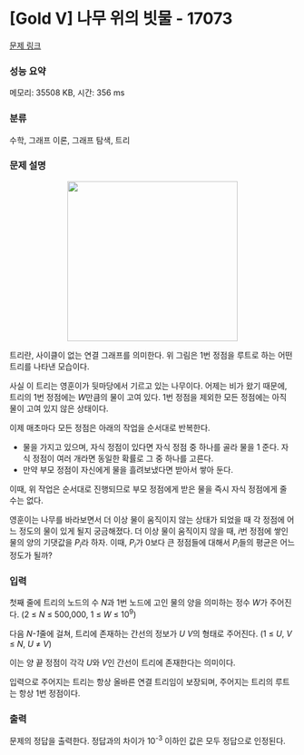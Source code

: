 # [Gold V] 나무 위의 빗물 - 17073 

[문제 링크](https://www.acmicpc.net/problem/17073) 

### 성능 요약

메모리: 35508 KB, 시간: 356 ms

### 분류

수학, 그래프 이론, 그래프 탐색, 트리

### 문제 설명

<p style="text-align: center; user-select: auto;"><img alt="" src="https://upload.acmicpc.net/96077f22-38dc-4cab-8122-1a693bc3928f/-/preview/" style="height: 282px; width: 300px; user-select: auto;"><br style="user-select: auto;">
 </p>

<p style="user-select: auto;">트리란, 사이클이 없는 연결 그래프를 의미한다. 위 그림은 1번 정점을 루트로 하는 어떤 트리를 나타낸 모습이다.</p>

<p style="user-select: auto;">사실 이 트리는 영훈이가 뒷마당에서 기르고 있는 나무이다. 어제는 비가 왔기 때문에, 트리의 1번 정점에는 <em style="user-select: auto;">W</em>만큼의 물이 고여 있다. 1번 정점을 제외한 모든 정점에는 아직 물이 고여 있지 않은 상태이다.</p>

<p style="user-select: auto;">이제 매초마다 모든 정점은 아래의 작업을 순서대로 반복한다.</p>

<ul style="user-select: auto;">
	<li style="user-select: auto;">물을 가지고 있으며, 자식 정점이 있다면 자식 정점 중 하나를 골라 물을 1 준다. 자식 정점이 여러 개라면 동일한 확률로 그 중 하나를 고른다.</li>
	<li style="user-select: auto;">만약 부모 정점이 자신에게 물을 흘려보냈다면 받아서 쌓아 둔다.</li>
</ul>

<p style="user-select: auto;">이때, 위 작업은 순서대로 진행되므로 부모 정점에게 받은 물을 즉시 자식 정점에게 줄 수는 없다.</p>

<p style="user-select: auto;">영훈이는 나무를 바라보면서 더 이상 물이 움직이지 않는 상태가 되었을 때 각 정점에 어느 정도의 물이 있게 될지 궁금해졌다. 더 이상 물이 움직이지 않을 때, <em style="user-select: auto;">i</em>번 정점에 쌓인 물의 양의 기댓값을 <em style="user-select: auto;">P<sub style="user-select: auto;">i</sub></em>라 하자. 이때, <em style="user-select: auto;">P<sub style="user-select: auto;">i</sub></em>가 0보다 큰 정점들에 대해서 <em style="user-select: auto;">P<sub style="user-select: auto;">i</sub></em>들의 평균은 어느 정도가 될까?</p>

### 입력 

 <p style="user-select: auto;">첫째 줄에 트리의 노드의 수 <em style="user-select: auto;">N</em>과 1번 노드에 고인 물의 양을 의미하는 정수 <em style="user-select: auto;">W</em>가 주어진다. (2 ≤ <em style="user-select: auto;">N </em>≤ 500,000, 1 ≤ <em style="user-select: auto;">W</em> ≤ 10<sup style="user-select: auto;">9</sup>)</p>

<p style="user-select: auto;">다음 <em style="user-select: auto;">N-1</em>줄에 걸쳐, 트리에 존재하는 간선의 정보가 <em style="user-select: auto;">U V</em>의 형태로 주어진다. (1 ≤ <em style="user-select: auto;">U</em>,<em style="user-select: auto;"> V</em> ≤<em style="user-select: auto;"> N</em>​​​​, <em style="user-select: auto;">U </em>≠ <em style="user-select: auto;">V</em>)</p>

<p style="user-select: auto;">이는 양 끝 정점이 각각 <em style="user-select: auto;">U</em>와 <em style="user-select: auto;">V</em>인 간선이 트리에 존재한다는 의미이다.</p>

<p style="user-select: auto;">입력으로 주어지는 트리는 항상 올바른 연결 트리임이 보장되며, 주어지는 트리의 루트는 항상 1번 정점이다.</p>

### 출력 

 <p style="user-select: auto;">문제의 정답을 출력한다. 정답과의 차이가 10<sup style="user-select: auto;">-3</sup> 이하인 값은 모두 정답으로 인정된다.</p>

